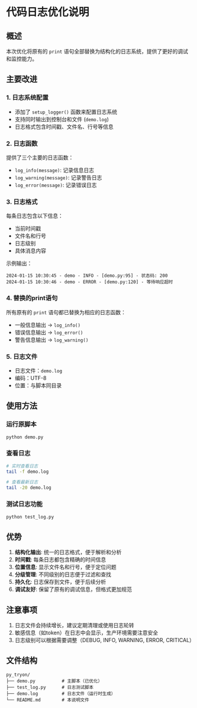 # 代码日志优化说明

## 概述
本次优化将原有的 `print` 语句全部替换为结构化的日志系统，提供了更好的调试和监控能力。

## 主要改进

### 1. 日志系统配置
- 添加了 `setup_logger()` 函数来配置日志系统
- 支持同时输出到控制台和文件 (`demo.log`)
- 日志格式包含时间戳、文件名、行号等信息

### 2. 日志函数
提供了三个主要的日志函数：

- `log_info(message)`: 记录信息日志
- `log_warning(message)`: 记录警告日志  
- `log_error(message)`: 记录错误日志

### 3. 日志格式
每条日志包含以下信息：
- 当前时间戳
- 文件名和行号
- 日志级别
- 具体消息内容

示例输出：
```
2024-01-15 10:30:45 - demo - INFO - [demo.py:95] - 状态码: 200
2024-01-15 10:30:46 - demo - ERROR - [demo.py:120] - 等待响应超时
```

### 4. 替换的print语句
所有原有的 `print` 语句都已替换为相应的日志函数：
- 一般信息输出 → `log_info()`
- 错误信息输出 → `log_error()`
- 警告信息输出 → `log_warning()`

### 5. 日志文件
- 日志文件：`demo.log`
- 编码：UTF-8
- 位置：与脚本同目录

## 使用方法

### 运行原脚本
```bash
python demo.py
```

### 查看日志
```bash
# 实时查看日志
tail -f demo.log

# 查看最新日志
tail -20 demo.log
```

### 测试日志功能
```bash
python test_log.py
```

## 优势

1. **结构化输出**: 统一的日志格式，便于解析和分析
2. **时间戳**: 每条日志都包含精确的时间信息
3. **位置信息**: 显示文件名和行号，便于定位问题
4. **分级管理**: 不同级别的日志便于过滤和查找
5. **持久化**: 日志保存到文件，便于后续分析
6. **调试友好**: 保留了原有的调试信息，但格式更加规范

## 注意事项

1. 日志文件会持续增长，建议定期清理或使用日志轮转
2. 敏感信息（如token）在日志中会显示，生产环境需要注意安全
3. 日志级别可以根据需要调整（DEBUG, INFO, WARNING, ERROR, CRITICAL）

## 文件结构
```
py_tryon/
├── demo.py          # 主脚本（已优化）
├── test_log.py      # 日志测试脚本
├── demo.log         # 日志文件（运行时生成）
└── README.md        # 本说明文件
```
